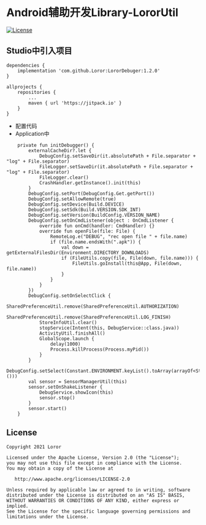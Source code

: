 # Android辅助开发Library-LororUtil

[![License](https://img.shields.io/badge/License%20-Apache%202-337ab7.svg)](https://www.apache.org/licenses/LICENSE-2.0)

## Studio中引入项目

```
dependencies {
    implementation 'com.github.Loror:LororDebuger:1.2.0'
}

allprojects {
    repositories {
        ...
        maven { url 'https://jitpack.io' }
    }
}
```

* 配置代码
* Application中
```
    private fun initDebugger() {
        externalCacheDir?.let {
            DebugConfig.setSaveDir(it.absolutePath + File.separator + "log" + File.separator)
            FileLogger.setSaveDir(it.absolutePath + File.separator + "log" + File.separator)
            FileLogger.clear()
            CrashHandler.getInstance().init(this)
        }
        DebugConfig.setPort(DebugConfig.Get.getPort())
        DebugConfig.setAllowRemote(true)
        DebugConfig.setDevice(Build.DEVICE)
        DebugConfig.setSdk(Build.VERSION.SDK_INT)
        DebugConfig.setVersion(BuildConfig.VERSION_NAME)
        DebugConfig.setOnCmdListener(object : OnCmdListener {
            override fun onCmd(handler: CmdHandler) {}
            override fun openFile(file: File) {
                RemoteLog.e("DEBUG", "rec open file " + file.name)
                if (file.name.endsWith(".apk")) {
                    val down = getExternalFilesDir(Environment.DIRECTORY_DOWNLOADS)
                    if (FileUtils.copy(file, File(down, file.name))) {
                        FileUtils.goInstall(this@App, File(down, file.name))
                    }
                }
            }
        })
        DebugConfig.setOnSelectClick {
            SharedPreferenceUtil.remove(SharedPreferenceUtil.AUTHORIZATION)
            SharedPreferenceUtil.remove(SharedPreferenceUtil.LOG_FINISH)
            StoreInfoUtil.clear()
            stopService(Intent(this, DebugService::class.java))
            ActivityUtil.finishAll()
            GlobalScope.launch {
                delay(1000)
                Process.killProcess(Process.myPid())
            }
        }
        DebugConfig.setSelect(Constant.ENVIRONMENT.keyList().toArray(arrayOf<String>()))
        val sensor = SensorManagerUtil(this)
        sensor.setOnShakeListener {
            DebugService.showIcon(this)
            sensor.stop()
        }
        sensor.start()
    }
```

License
-------

    Copyright 2021 Loror

    Licensed under the Apache License, Version 2.0 (the "License");
    you may not use this file except in compliance with the License.
    You may obtain a copy of the License at

       http://www.apache.org/licenses/LICENSE-2.0

    Unless required by applicable law or agreed to in writing, software
    distributed under the License is distributed on an "AS IS" BASIS,
    WITHOUT WARRANTIES OR CONDITIONS OF ANY KIND, either express or implied.
    See the License for the specific language governing permissions and
    limitations under the License.

